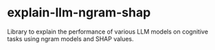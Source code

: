 # explain-llm-ngram-shap
Library to explain the performance of various LLM models on cognitive tasks using ngram models and SHAP values. 
